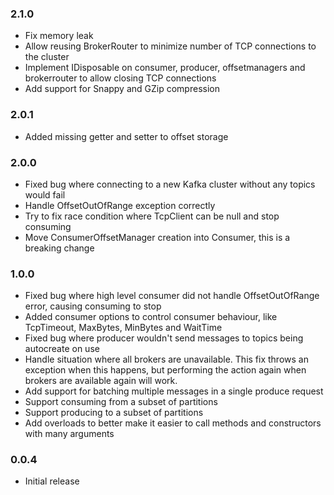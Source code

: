 ### 2.1.0
* Fix memory leak
* Allow reusing BrokerRouter to minimize number of TCP connections to the cluster
* Implement IDisposable on consumer, producer, offsetmanagers and brokerrouter to allow closing TCP connections
* Add support for Snappy and GZip compression
### 2.0.1
* Added missing getter and setter to offset storage
### 2.0.0
* Fixed bug where connecting to a new Kafka cluster without any topics would fail
* Handle OffsetOutOfRange exception correctly
* Try to fix race condition where TcpClient can be null and stop consuming
* Move ConsumerOffsetManager creation into Consumer, this is a breaking change
### 1.0.0
* Fixed bug where high level consumer did not handle OffsetOutOfRange error, causing consuming to stop
* Added consumer options to control consumer behaviour, like TcpTimeout, MaxBytes, MinBytes and WaitTime
* Fixed bug where producer wouldn't send messages to topics being autocreate on use
* Handle situation where all brokers are unavailable. This fix throws an exception when this happens, but performing the action again when brokers are available again will work.
* Add support for batching multiple messages in a single produce request
* Support consuming from a subset of partitions
* Support producing to a subset of partitions
* Add overloads to better make it easier to call methods and constructors with many arguments
### 0.0.4
* Initial release
